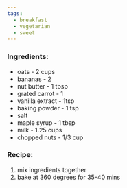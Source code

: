 ```yaml
---
tags:
  - breakfast
  - vegetarian
  - sweet
---
```

### Ingredients:
- oats - 2 cups
- bananas - 2
- nut butter - 1 tbsp
- grated carrot - 1
- vanilla extract - 1tsp
- baking powder - 1 tsp
- salt
- maple syrup - 1 tbsp
- milk - 1.25 cups
- chopped nuts - 1/3 cup

### Recipe:
1. mix ingredients together
2. bake at 360 degrees for 35-40 mins